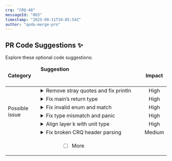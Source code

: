 ```yaml
---
crq: "CRQ-48"
messageId: "003"
timestamp: "2025-09-11T19:05:54Z"
author: "qodo-merge-pro"
---
```


## PR Code Suggestions ✨

<!-- a2c398b -->

Explore these optional code suggestions:

<table><thead><tr><td><strong>Category</strong></td><td align=left><strong>Suggestion&nbsp; &nbsp; &nbsp; &nbsp; &nbsp; &nbsp; &nbsp; &nbsp; &nbsp; &nbsp; &nbsp; &nbsp; &nbsp; &nbsp; &nbsp; &nbsp; &nbsp; &nbsp; &nbsp; &nbsp; &nbsp; &nbsp; &nbsp; &nbsp; &nbsp; &nbsp; &nbsp; &nbsp; &nbsp; &nbsp; &nbsp; &nbsp; &nbsp; &nbsp; &nbsp; &nbsp; &nbsp; &nbsp; &nbsp; &nbsp; &nbsp; &nbsp; &nbsp; &nbsp; &nbsp; &nbsp; &nbsp; &nbsp; &nbsp; &nbsp; &nbsp; &nbsp; &nbsp; &nbsp; &nbsp; &nbsp; &nbsp; &nbsp; &nbsp; &nbsp; &nbsp; &nbsp; &nbsp; &nbsp; &nbsp; &nbsp; </strong></td><td align=center><strong>Impact</strong></td></tr><tbody><tr><td rowspan=6>Possible issue</td>
<td>



<details><summary>Remove stray quotes and fix println</summary>

___

**The file is wrapped in stray string quotes and contains an invalid println <br>format string, causing immediate syntax errors. Remove the accidental <br>leading/trailing quotes and escape the inner quotes in the println to compile. <br>This will make the source a valid Rust file and allow the function to build and <br>run.**

[src/grand_unified_search.rs [1-149]](https://github.com/meta-introspector/git-submodules-rs-nix/pull/9/files#diff-b8a48c02f53b75052bc23d20df7488207a5b86d7815d3fb29ef0b8b985553ab1R1-R149)

```diff
-"""//! This program conceptually outlines a "Grand Unified Search" system in Rust.
+//! This program conceptually outlines a "Grand Unified Search" system in Rust.
 ...
 fn conceptual_llm_query(query_text: &str, context_lattice_address: &CodeLatticeAddress) -> String {
     println!("
 [Conceptual LLM Query] Asking LLM for help...");
-    println!("  Query: "{}"", query_text);
+    println!("  Query: \"{}\"", query_text);
     println!("  Context Lattice Address: {:?}", context_lattice_address);
     // ...
 }
 ...
 fn main() -> Result<(), Box<dyn std::error::Error>> {
     grand_unified_search()
 }
-""
```



`[To ensure code accuracy, apply this suggestion manually]`


<details><summary>Suggestion importance[1-10]: 10</summary>

__

Why: The suggestion correctly identifies and fixes two critical syntax errors that make the entire file uncompilable.


</details></details></td><td align=center>High

</td></tr><tr><td>



<details><summary>Fix main’s return type</summary>

___

**The <code>main</code> function returns <code>Ok(())</code> but has a <code>()</code> return type, which will not <br>compile. Either remove the <code>Ok(())</code> or change the signature to return a <code>Result</code>. <br>Updating the signature is preferable since the body already uses a result-like <br>flow.**

[src/lattice_mapper_app.rs [136-209]](https://github.com/meta-introspector/git-submodules-rs-nix/pull/9/files#diff-d4b10dc90da2ebd2e54c216c08faf398915f797cc4bf2e94185cd40832762c62R136-R209)

```diff
-fn main() {
+fn main() -> Result<(), Box<dyn std::error::Error>> {
     println!("\n--- Lattice Mapper Application ---");
     // ...
     println!("\n--- Lattice Mapping Concluded ---");
     println!("This program conceptually demonstrates the 'generate and then match' process,");
     println!("where existing code is classified and mapped into a pre-generated lattice structure.");
 
     Ok(())
 }
```



`[To ensure code accuracy, apply this suggestion manually]`


<details><summary>Suggestion importance[1-10]: 10</summary>

__

Why: The suggestion correctly identifies a return type mismatch in the `main` function that would cause a compilation error and provides a valid fix.


</details></details></td><td align=center>High

</td></tr><tr><td>



<details><summary>Fix invalid enum and match</summary>

___

**The enum uses tuple variants but <code>zos_sequence</code> constructs unit variants, and <br><code>count</code>'s match has no arms, leading to compilation failure. Make the prime <br>variants unit-like and implement <code>count</code> with explicit arms matching each variant. <br>Also construct <code>zos_sequence</code> with the corrected unit variants.**

[generated_lattice_code/value_type.rs [1]](https://github.com/meta-introspector/git-submodules-rs-nix/pull/9/files#diff-4534ce506bbc5e0a512da2a9f61948dc44575940029777e3be9fa6f1ce706735R1-R1)

```diff
-# [derive (Debug , PartialEq , Eq , Clone , Copy)] pub enum ValueType { Bit , ThreeValue , FiveValue , PrimeValue7 (u8) , PrimeValue11 (u8) , PrimeValue13 (u8) , PrimeValue17 (u8) , PrimeValue19 (u8) , } impl ValueType { pub fn count (& self) -> u8 { match self { ValueType :: Bit , ValueType :: ThreeValue , ValueType :: FiveValue , ValueType :: PrimeValue7 (p) , ValueType :: PrimeValue11 (p) , ValueType :: PrimeValue13 (p) , ValueType :: PrimeValue17 (p) , ValueType :: PrimeValue19 (p) , } } pub fn zos_sequence () -> Vec < ValueType > { vec ! [ValueType :: Bit , ValueType :: ThreeValue , ValueType :: FiveValue , ValueType :: PrimeValue7 , ValueType :: PrimeValue11 , ValueType :: PrimeValue13 , ValueType :: PrimeValue17 , ValueType :: PrimeValue19 ,] } }
+#[derive(Debug, PartialEq, Eq, Clone, Copy)]
+pub enum ValueType {
+    Bit,
+    ThreeValue,
+    FiveValue,
+    PrimeValue7,
+    PrimeValue11,
+    PrimeValue13,
+    PrimeValue17,
+    PrimeValue19,
+}
+impl ValueType {
+    pub fn count(&self) -> u8 {
+        match self {
+            ValueType::Bit => 2,
+            ValueType::ThreeValue => 3,
+            ValueType::FiveValue => 5,
+            ValueType::PrimeValue7 => 7,
+            ValueType::PrimeValue11 => 11,
+            ValueType::PrimeValue13 => 13,
+            ValueType::PrimeValue17 => 17,
+            ValueType::PrimeValue19 => 19,
+        }
+    }
+    pub fn zos_sequence() -> Vec<ValueType> {
+        vec![
+            ValueType::Bit,
+            ValueType::ThreeValue,
+            ValueType::FiveValue,
+            ValueType::PrimeValue7,
+            ValueType::PrimeValue11,
+            ValueType::PrimeValue13,
+            ValueType::PrimeValue17,
+            ValueType::PrimeValue19,
+        ]
+    }
+}
```



`[To ensure code accuracy, apply this suggestion manually]`


<details><summary>Suggestion importance[1-10]: 10</summary>

__

Why: The suggestion correctly identifies multiple compilation errors in the existing code, including an invalid `match` statement and a type mismatch in enum variant construction, providing a complete and correct fix.


</details></details></td><td align=center>High

</td></tr><tr><td>



<details><summary>Fix type mismatch and panic</summary>

___

**<code>instances</code> is typed as <code>Vec<T></code> but <code>add_instance</code> pushes <code>Instance<T></code>, which won’t compile. <br>Also, indexing <code>units[0]</code> can panic for empty instances. Store <code>Vec<Instance<T>></code> and compare <br>counts using <code>T::value_count()</code> to avoid indexing.**

[generated_lattice_code/lattice_layer_struct.rs [1]](https://github.com/meta-introspector/git-submodules-rs-nix/pull/9/files#diff-0aacd04a7a621f806b54ffa94092f874682700841e03474720504945ec824126R1-R1)

```diff
-# [derive (Debug , Clone)] pub struct LatticeLayer < T : HasValueCount + std :: fmt :: Debug > { pub value_type : ValueType , pub instances : Vec < T > , } impl < T : HasValueCount + std :: fmt :: Debug > LatticeLayer < T > { pub fn new (value_type : ValueType) -> Self { Self { value_type , instances : Vec :: new () } } pub fn add_instance (& mut self , instance : Instance < T >) { assert_eq ! (instance . units [0] . value_count () , self . value_type . count () , "Instance unit value count must match layer's value type") ; self . instances . push (instance) ; } pub fn describe (& self) { println ! ("\n--- Lattice Layer: {:?} (k={}) ---" , self . value_type , self . value_type . count ()) ; for instance in & self . instances { instance . describe () ; } } }
+#[derive(Debug, Clone)]
+pub struct LatticeLayer<T: HasValueCount + std::fmt::Debug> {
+    pub value_type: ValueType,
+    pub instances: Vec<Instance<T>>,
+}
+impl<T: HasValueCount + std::fmt::Debug> LatticeLayer<T> {
+    pub fn new(value_type: ValueType) -> Self {
+        Self { value_type, instances: Vec::new() }
+    }
+    pub fn add_instance(&mut self, instance: Instance<T>) {
+        assert_eq!(
+            T::value_count(),
+            self.value_type.count(),
+            "Instance unit value count must match layer's value type"
+        );
+        self.instances.push(instance);
+    }
+    pub fn describe(&self) {
+        println!("\n--- Lattice Layer: {:?} (k={}) ---", self.value_type, self.value_type.count());
+        for instance in &self.instances {
+            instance.describe();
+        }
+    }
+}
```



`[To ensure code accuracy, apply this suggestion manually]`


<details><summary>Suggestion importance[1-10]: 10</summary>

__

Why: The suggestion correctly identifies a critical type mismatch that would cause a compilation error and a potential panic from out-of-bounds indexing, offering a robust fix for both issues.


</details></details></td><td align=center>High

</td></tr><tr><td>



<details><summary>Align layer k with unit type</summary>

___

**These layers use <code>ValueType::ThreeValue</code> with <code>T=bool</code>, but <code>bool</code> has a value count <br>of 2, causing the <code>add_instance</code> assertion to fail at runtime. Align the layer <br>value type with the unit type by using <code>ValueType::Bit</code>, or switch to a 3-value <br>unit. The simplest immediate fix is to use <code>Bit</code>.**

[src/lib.rs [27-29]](https://github.com/meta-introspector/git-submodules-rs-nix/pull/9/files#diff-b1a35a68f14e696205874893c07fd24fdb88882b47c23cc0e0c80a30c7d53759R27-R29)

```diff
-let mut crq_documentation_layer = LatticeLayer::<bool>::new(ValueType::ThreeValue);
-let mut meme_documentation_layer = LatticeLayer::<bool>::new(ValueType::ThreeValue);
-let mut general_documentation_layer = LatticeLayer::<bool>::new(ValueType::ThreeValue);
+let mut crq_documentation_layer = LatticeLayer::<bool>::new(ValueType::Bit);
+let mut meme_documentation_layer = LatticeLayer::<bool>::new(ValueType::Bit);
+let mut general_documentation_layer = LatticeLayer::<bool>::new(ValueType::Bit);
```



`[To ensure code accuracy, apply this suggestion manually]`


<details><summary>Suggestion importance[1-10]: 9</summary>

__

Why: The suggestion correctly identifies a type mismatch that would lead to a runtime panic due to an assertion failure in `add_instance`, preventing the program from functioning as intended.


</details></details></td><td align=center>High

</td></tr><tr><td>



<details><summary>Fix broken CRQ header parsing</summary>

___

**The first grep uses <code>\K</code> without <code>-P</code>, so the match fails and valid headers are <br>missed. Use a single PCRE grep with <code>-oP</code> to reliably extract the number from <br>lines like <code># CRQ-123 ...</code>. This prevents incorrect or skipped CRQ numbering.**

[tools/gh_scripts/standardize_and_move_crqs.sh [43]](https://github.com/meta-introspector/git-submodules-rs-nix/pull/9/files#diff-8c55bddfb101eb3114069c644947a8dd51e359934e566113c182d18a2dfd27eaR43-R43)

```diff
-CRQ_NUMBER_FROM_HEADER=$(grep -m 1 "^# CRQ-\K[0-9]+" "$CRQ_FILE_PATH" | grep -oP 'CRQ-\K[0-9]+')
+CRQ_NUMBER_FROM_HEADER=$(grep -m1 -oP '^#\s*CRQ-\K[0-9]+' "$CRQ_FILE_PATH")
```



`[To ensure code accuracy, apply this suggestion manually]`


<details><summary>Suggestion importance[1-10]: 8</summary>

__

Why: The suggestion correctly identifies that the `grep` command is used with an option (`\K`) that requires the `-P` flag, which is missing, and provides a correct and more robust command to fix the bug.


</details></details></td><td align=center>Medium

</td></tr>
<tr><td align="center" colspan="2">

- [ ] More <!-- /improve --more_suggestions=true -->

</td><td></td></tr></tbody></table>
